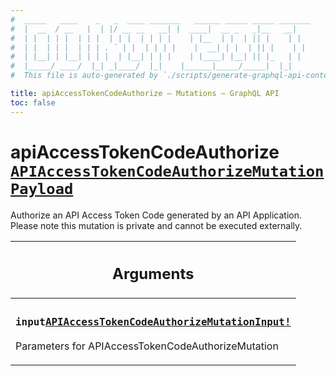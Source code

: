 ```yaml
---
#  _____   ____    _   _  ____ _______   ______ _____ _____ _______
#  |  __  / __   |  | |/ __ __   __| |  ____|  __ _   _|__   __|
#  | |  | | |  | | |  | | |  | | | |    | |__  | |  | || |    | |
#  | |  | | |  | | | . ` | |  | | | |    |  __| | |  | || |    | |
#  | |__| | |__| | | |  | |__| | | |    | |____| |__| || |_   | |
#  |_____/ ____/  |_| _|____/  |_|    |______|_____/_____|  |_|
#  This file is auto-generated by `./scripts/generate-graphql-api-content.sh`.

title: apiAccessTokenCodeAuthorize – Mutations – GraphQL API
toc: false
---
```

<!-- vale off -->
<h1 class="has-pills" data-algolia-exclude>
  apiAccessTokenCodeAuthorize
  <a href="/docs/apis/graphql/schemas/object/apiaccesstokencodeauthorizemutationpayload" class="pill pill--object pill--normal-case pill--large" title="Go to OBJECT APIAccessTokenCodeAuthorizeMutationPayload">
  <code>APIAccessTokenCodeAuthorizeMutationPayload</code>
</a>

</h1>
<!-- vale on -->


Authorize an API Access Token Code generated by an API Application. Please note this mutation is private and cannot be executed externally.

<table class="responsive-table responsive-table--single-column-rows">
  <thead>
    <th>
      <h2 data-algolia-exclude>Arguments</h2>
    </th>
  </thead>
  <tbody>
    <tr><td><h3 class="is-small has-pills"><code>input</code><a href="/docs/apis/graphql/schemas/input_object/apiaccesstokencodeauthorizemutationinput" class="pill pill--input_object pill--normal-case pill--medium" title="Go to INPUT_OBJECT APIAccessTokenCodeAuthorizeMutationInput"><code>APIAccessTokenCodeAuthorizeMutationInput!</code></a></h3><p>Parameters for APIAccessTokenCodeAuthorizeMutation</p></td></tr>
  </tbody>
</table>
